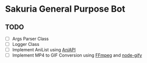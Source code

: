 # Sakuria General Purpose Bot

## TODO

- [ ] Args Parser Class
- [ ] Logger Class
- [ ] Implement AniList using [AniAPI](https://github.com/AniAPI-Team/AniAPI)
- [ ] Implement MP4 to GIF Conversion using [FFmpeg](https://ffmpeg.org/) and [node-gify](https://github.com/tj/node-gify)
